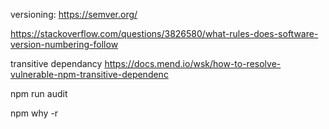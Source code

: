 

versioning:
https://semver.org/


https://stackoverflow.com/questions/3826580/what-rules-does-software-version-numbering-follow

transitive dependancy 
https://docs.mend.io/wsk/how-to-resolve-vulnerable-npm-transitive-dependenc


npm run audit

npm why <package-name> -r







